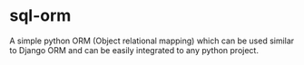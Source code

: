 # sql-orm
A simple python ORM (Object relational mapping) which can be used similar to Django ORM and can be easily integrated to any python project.

